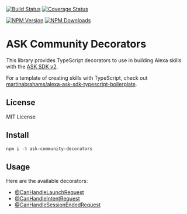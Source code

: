 [![Build Status](https://travis-ci.org/rmtuckerphx/ask-community-decorators.svg?branch=master)](https://travis-ci.org/rmtuckerphx/ask-community-decorators)
[![Coverage Status](https://img.shields.io/coveralls/github/rmtuckerphx/ask-community-decorators.svg)](https://coveralls.io/github/rmtuckerphx/ask-community-decorators?branch=master)

[![NPM Version](https://img.shields.io/npm/v/ask-community-decorators.svg)](https://www.npmjs.com/package/ask-community-decorators)
[![NPM Downloads](https://img.shields.io/npm/dt/ask-community-decorators.svg)](https://www.npmjs.com/package/ask-community-decorators)

# ASK Community Decorators

This library provides TypeScript decorators to use in building Alexa skills with the [ASK SDK v2](https://github.com/alexa/alexa-skills-kit-sdk-for-nodejs). 

For a template of creating skills with TypeScript, check out [martinabrahams/alexa-ask-sdk-typescript-boilerplate](https://github.com/martinabrahams/alexa-ask-sdk-typescript-boilerplate).

## License

MIT License

## Install

```bash
npm i -S ask-community-decorators
```

## Usage

Here are the available decorators:

* [@CanHandleLaunchRequest](./docs/CanHandleLaunchRequest.md)
* [@CanHandleIntentRequest](./docs/CanHandleIntentRequest.md)
* [@CanHandleSessionEndedRequest](./docs/CanHandleSessionEndedRequest.md)

